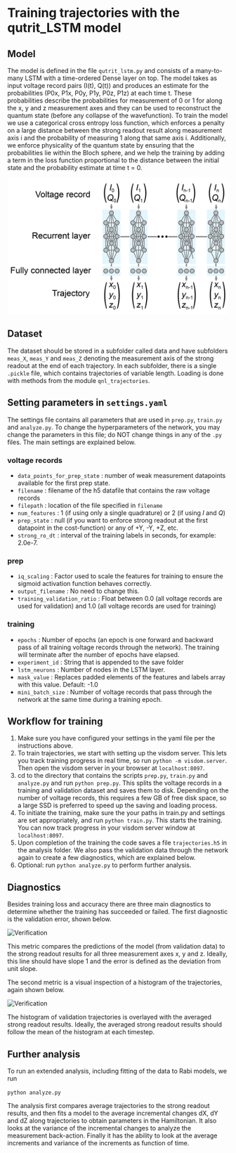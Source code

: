 # Training trajectories with the qutrit_LSTM model
## Model
The model is defined in the file `qutrit_lstm.py` and consists of a many-to-many LSTM with a time-ordered Dense layer on top. The model takes as input voltage record pairs (I(t), Q(t)) and produces an estimate for the probabilities (P0x, P1x, P0y, P1y, P0z, P1z) at each time t. These probabilities describe the probabilities for measurement of 0 or 1 for along the x, y and z measurement axes and they can be used to reconstruct the quantum state (before any collapse of the wavefunction).
To train the model we use a categorical cross entropy loss function, which enforces a penalty on a large distance between the strong readout result along measurement axis i and the probability of measuring 1 along that same axis i. Additionally, we enforce physicality of the quantum state by ensuring that the probabilities lie within the Bloch sphere, and we help the training by adding a term in the loss function proportional to the distance between the initial state and the probability estimate at time t = 0.

![Network structure](network_structure.png)

## Dataset
The dataset should be stored in a subfolder called data and have subfolders `meas_X`, `meas_Y` and `meas_Z` denoting the measurement axis of the strong readout at the end of each trajectory.
In each subfolder, there is a single `.pickle` file, which contains trajectories of variable length. Loading is done with methods from the module `qnl_trajectories`.

## Setting parameters in `settings.yaml`
The settings file contains all parameters that are used in `prep.py`, `train.py` and `analyze.py`. 
To change the hyperparameters of the network, you may change the parameters in this file; do NOT change things in any of the `.py` files.
The main settings are explained below.

### voltage records
* `data_points_for_prep_state` : number of weak measurement datapoints available for the first prep state.
* `filename` : filename of the h5 datafile that contains the raw voltage records
* `filepath` : location of the file specified in `filename`
* `num_features` : 1 (if using only a single quadrature) or 2 (if using $I$ and $Q$)
* `prep_state` : null (if you want to enforce strong readout at the first datapoint in the cost-function) or any of +Y, -Y, +Z, etc.
* `strong_ro_dt` : interval of the training labels in seconds, for example: 2.0e-7.

### prep
* `iq_scaling` : Factor used to scale the features for training to ensure the sigmoid activation function behaves correctly. 
* `output_filename` : No need to change this.
* `training_validation_ratio` : Float between 0.0 (all voltage records are used for validation) and 1.0 (all voltage records are used for training)

### training
* `epochs` : Number of epochs (an epoch is one forward and backward pass of all training voltage records through the network). The training will terminate after the number of epochs have elapsed.
* `experiment_id` : String that is appended to the save folder
* `lstm_neurons` : Number of nodes in the LSTM layer.
* `mask_value` : Replaces padded elements of the features and labels array with this value. Default: -1.0
* `mini_batch_size` : Number of voltage records that pass through the network at the same time during a training epoch.

## Workflow for training
1. Make sure you have configured your settings in the yaml file per the instructions above.
2.  To train trajectories, we start with setting up the visdom server. This lets you track training progress in real time, so run
```python -m visdom.server```. Then open the visdom server in your browser at `localhost:8097`. 
3. cd to the directory that contains the scripts `prep.py`, `train.py` and `analyze.py` and run ```python prep.py```. This splits the voltage records in a training and validation dataset and saves them to disk. Depending on the number of voltage records, this requires a few GB of free disk space, so a large SSD is preferred to speed up the saving and loading process.
4. To initiate the training, make sure the your paths in train.py and settings are set appropriately, and run ```python train.py```. This starts the training. You can now track progress in your visdom server window at `localhost:8097`. 
5. Upon completion of the training the code saves a file `trajectories.h5` in the analysis folder. We also pass the validation data through the network again to create a few diagnostics, which are explained below. 
6. Optional: run `python analyze.py` to perform further analysis.

## Diagnostics
Besides training loss and accuracy there are three main diagnostics to determine whether the training has succeeded or failed. The first diagnostic is the validation error, shown below.

![Verification](verification_example.png)

This metric compares the predictions of the model (from validation data) to the strong readout results for all three measurement axes x, y and z. Ideally, this line should have slope 1 and the error is defined as the deviation from unit slope.

The second metric is a visual inspection of a histogram of the trajectories, again shown below.

![Verification](histogram_example.png)

The histogram of validation trajectories is overlayed with the averaged strong readout results. Ideally, the averaged strong readout results should follow the mean of the histogram at each timestep.

## Further analysis

To run an extended analysis, including fitting of the data to Rabi models, we run

```python analyze.py```

The analysis first compares average trajectories to the strong readout results, and then fits a model to the average incremental changes dX, dY and dZ along trajectories to obtain parameters in the Hamiltonian. It also looks at the variance of the incremental changes to analyze the measurement back-action. Finally it has the ability to look at the average increments and variance of the increments as function of time.
